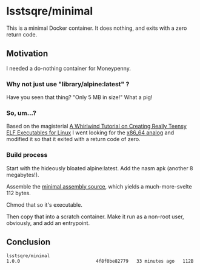 # lsstsqre/minimal

This is a minimal Docker container.  It does nothing, and exits with a
zero return code.

## Motivation

I needed a do-nothing container for Moneypenny.

### Why not just use "library/alpine:latest" ?

Have you seen that thing?  "Only 5 MB in size!"  What a pig!

### So, um...?

Based on the
magisterial
[ A Whirlwind Tutorial on Creating Really Teensy ELF Executables for Linux](https://www.muppetlabs.com/~breadbox/software/tiny/teensy.html) I
went looking for
the [x86_64 analog](https://stackoverflow.com/questions/53382589) and
modified it so that it exited with a return code of zero.

### Build process

Start with the hideously bloated alpine:latest.  Add the nasm apk
(another 8 megabytes!).

Assemble the [minimal assembly source](./minimal.asm), which yields a
much-more-svelte 112 bytes.

Chmod that so it's executable.

Then copy that into a scratch container.  Make it run as a non-root
user, obviously, and add an entrypoint.

## Conclusion

`lsstsqre/minimal                                                               1.0.0                            4f8f0be82779   33 minutes ago   112B`
